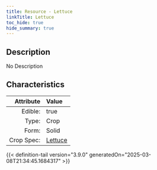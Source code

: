 ```yaml
---
title: Resource - Lettuce
linkTitle: Lettuce
toc_hide: true
hide_summary: true
---
```

<!-- This is generated by the MarsSim HelpGenertor, do not edit. -->

## Description
No Description

## Characteristics

| Attribute      | Value |
|--------:|:------|
|Edible:|true|
|Type:|Crop|
|Form:|Solid|
|Crop Spec:|[Lettuce](/docs/definitions/crop/lettuce)|
 



    


{{< definition-tail version="3.9.0" generatedOn="2025-03-08T21:34:45.1684317" >}}


